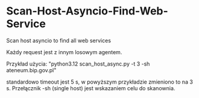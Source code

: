 # Scan-Host-Asyncio-Find-Web-Service
Scan host asyncio to find all web services

Każdy request jest z innym losowym agentem. 

Przykład użycia:
"python3.12 scan_host_async.py -t 3 -sh ateneum.bip.gov.pl"

standardowo timeout jest 5 s, w powyższym przykładzie zmieniono to na 3 s.
Przełącznik -sh (single host) jest wskazaniem celu do skanownia. 
